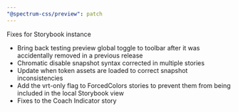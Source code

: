 ```yaml
---
"@spectrum-css/preview": patch
---
```


Fixes for Storybook instance

- Bring back testing preview global toggle to toolbar after it was accidentally removed in a previous release
- Chromatic disable snapshot syntax corrected in multiple stories
- Update when token assets are loaded to correct snapshot inconsistencies
- Add the vrt-only flag to ForcedColors stories to prevent them from being included in the local Storybook view
- Fixes to the Coach Indicator story

